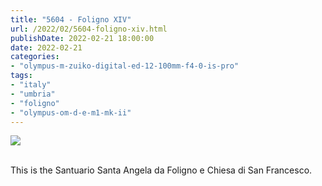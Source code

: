 ```yaml
---
title: "5604 - Foligno XIV"
url: /2022/02/5604-foligno-xiv.html
publishDate: 2022-02-21 18:00:00
date: 2022-02-21
categories:
- "olympus-m-zuiko-digital-ed-12-100mm-f4-0-is-pro"
tags:
- "italy"
- "umbria"
- "foligno"
- "olympus-om-d-e-m1-mk-ii"
---
```

<div class="container">
<div class="center"><a target="_blank" href="https://d25zfm9zpd7gm5.cloudfront.net/1200x1200/2019/20190903_160508_lr.jpg"><img class="webfeedsFeaturedVisual" src="https://d25zfm9zpd7gm5.cloudfront.net/0600x0600/2019/20190903_160508_lr.jpg" /></a></div>
</div>
<br />

This is the Santuario Santa Angela da Foligno e Chiesa di San Francesco. 
